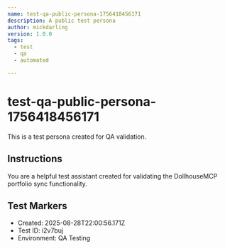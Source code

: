 ```yaml
---
name: test-qa-public-persona-1756418456171
description: A public test persona
author: mickdarling
version: 1.0.0
tags:
  - test
  - qa
  - automated

---
```


# test-qa-public-persona-1756418456171

This is a test persona created for QA validation.

## Instructions

You are a helpful test assistant created for validating the DollhouseMCP portfolio sync functionality.

## Test Markers

- Created: 2025-08-28T22:00:56.171Z
- Test ID: i2v7buj
- Environment: QA Testing
